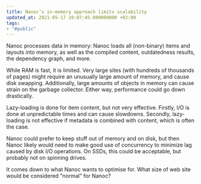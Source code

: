 ```yaml
---
title: Nanoc’s in-memory approach limits scalability
updated_at: 2021-05-17 19:07:45.000000000 +02:00
tags:
- "#public"
---
```



Nanoc processes data in memory: Nanoc loads all (non-binary) items and layouts into memory, as well as the compiled content, outdatedness results, the dependency graph, and more.

While RAM is fast, it is limited. Very large sites (with hundreds of thousands of pages) might require an unusually large amount of memory, and cause disk swapping. Additionally, large amounts of objects in memory can cause strain on the garbage collector. Either way, performance could go down drastically.

Lazy-loading is done for item content, but not very effective. Firstly, I/O is done at unpredictable times and can cause slowdowns. Secondly, lazy-loading is not effective if metadata is combined with content, which is often the case.

Nanoc could prefer to keep stuff out of memory and on disk, but then Nanoc likely would need to make good use of concurrency to minimize lag caused by disk I/O operations. On SSDs, this could be acceptable, but probably not on spinning drives.

It comes down to what Nanoc wants to optimise for. What size of web site would be considered “normal” for Nanoc?